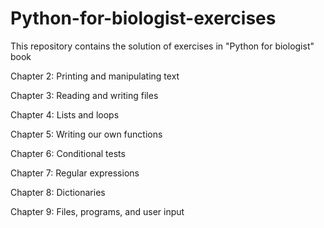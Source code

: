 # Python-for-biologist-exercises
This repository contains the solution of exercises in "Python for biologist" book

Chapter 2: Printing and manipulating text 

Chapter 3: Reading and writing files 

Chapter 4: Lists and loops 

Chapter 5: Writing our own functions

Chapter 6: Conditional tests 

Chapter 7: Regular expressions 

Chapter 8: Dictionaries 

Chapter 9: Files, programs, and user input 

